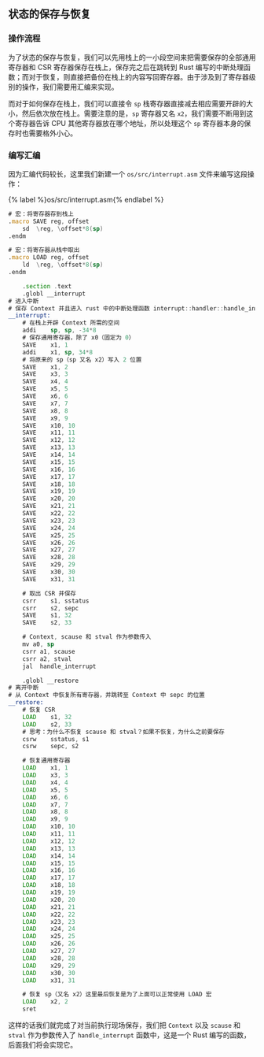 ## 状态的保存与恢复

### 操作流程

为了状态的保存与恢复，我们可以先用栈上的一小段空间来把需要保存的全部通用寄存器和 CSR 寄存器保存在栈上，保存完之后在跳转到 Rust 编写的中断处理函数；而对于恢复，则直接把备份在栈上的内容写回寄存器。由于涉及到了寄存器级别的操作，我们需要用汇编来实现。

而对于如何保存在栈上，我们可以直接令 `sp` 栈寄存器直接减去相应需要开辟的大小，然后依次放在栈上。需要注意的是，`sp` 寄存器又名 `x2`，我们需要不断用到这个寄存器告诉 CPU 其他寄存器放在哪个地址，所以处理这个 `sp` 寄存器本身的保存时也需要格外小心。

### 编写汇编

因为汇编代码较长，这里我们新建一个 `os/src/interrupt.asm` 文件来编写这段操作：

{% label %}os/src/interrupt.asm{% endlabel %}
```asm
# 宏：将寄存器存到栈上
.macro SAVE reg, offset
    sd  \reg, \offset*8(sp)
.endm

# 宏：将寄存器从栈中取出
.macro LOAD reg, offset
    ld  \reg, \offset*8(sp)
.endm

    .section .text
    .globl __interrupt
# 进入中断
# 保存 Context 并且进入 rust 中的中断处理函数 interrupt::handler::handle_interrupt()
__interrupt:
    # 在栈上开辟 Context 所需的空间
    addi    sp, sp, -34*8
    # 保存通用寄存器，除了 x0（固定为 0）
    SAVE    x1, 1
    addi    x1, sp, 34*8
    # 将原来的 sp（sp 又名 x2）写入 2 位置
    SAVE    x1, 2
    SAVE    x3, 3
    SAVE    x4, 4
    SAVE    x5, 5
    SAVE    x6, 6
    SAVE    x7, 7
    SAVE    x8, 8
    SAVE    x9, 9
    SAVE    x10, 10
    SAVE    x11, 11
    SAVE    x12, 12
    SAVE    x13, 13
    SAVE    x14, 14
    SAVE    x15, 15
    SAVE    x16, 16
    SAVE    x17, 17
    SAVE    x18, 18
    SAVE    x19, 19
    SAVE    x20, 20
    SAVE    x21, 21
    SAVE    x22, 22
    SAVE    x23, 23
    SAVE    x24, 24
    SAVE    x25, 25
    SAVE    x26, 26
    SAVE    x27, 27
    SAVE    x28, 28
    SAVE    x29, 29
    SAVE    x30, 30
    SAVE    x31, 31

    # 取出 CSR 并保存
    csrr    s1, sstatus
    csrr    s2, sepc
    SAVE    s1, 32
    SAVE    s2, 33

    # Context, scause 和 stval 作为参数传入
    mv a0, sp
    csrr a1, scause
    csrr a2, stval
    jal  handle_interrupt

    .globl __restore
# 离开中断
# 从 Context 中恢复所有寄存器，并跳转至 Context 中 sepc 的位置
__restore:
    # 恢复 CSR
    LOAD    s1, 32
    LOAD    s2, 33
    # 思考：为什么不恢复 scause 和 stval？如果不恢复，为什么之前要保存
    csrw    sstatus, s1
    csrw    sepc, s2

    # 恢复通用寄存器
    LOAD    x1, 1
    LOAD    x3, 3
    LOAD    x4, 4
    LOAD    x5, 5
    LOAD    x6, 6
    LOAD    x7, 7
    LOAD    x8, 8
    LOAD    x9, 9
    LOAD    x10, 10
    LOAD    x11, 11
    LOAD    x12, 12
    LOAD    x13, 13
    LOAD    x14, 14
    LOAD    x15, 15
    LOAD    x16, 16
    LOAD    x17, 17
    LOAD    x18, 18
    LOAD    x19, 19
    LOAD    x20, 20
    LOAD    x21, 21
    LOAD    x22, 22
    LOAD    x23, 23
    LOAD    x24, 24
    LOAD    x25, 25
    LOAD    x26, 26
    LOAD    x27, 27
    LOAD    x28, 28
    LOAD    x29, 29
    LOAD    x30, 30
    LOAD    x31, 31

    # 恢复 sp（又名 x2）这里最后恢复是为了上面可以正常使用 LOAD 宏
    LOAD    x2, 2
    sret
```

这样的话我们就完成了对当前执行现场保存，我们把 `Context` 以及 `scause` 和 `stval` 作为参数传入了 `handle_interrupt` 函数中，这是一个 Rust 编写的函数，后面我们将会实现它。
